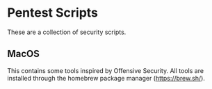# Pentest Scripts
These are a collection of security scripts.

## MacOS
This contains some tools inspired by Offensive Security. All tools are installed through the homebrew package manager (https://brew.sh/).
